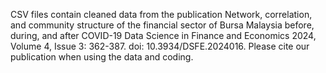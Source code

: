 CSV files contain cleaned data from the publication 
Network, correlation, and community structure of the financial sector of Bursa Malaysia before, during, and after COVID-19
Data Science in Finance and Economics 2024, Volume 4, Issue 3: 362-387. doi: 10.3934/DSFE.2024016. 
Please cite our publication when using the data and coding.

